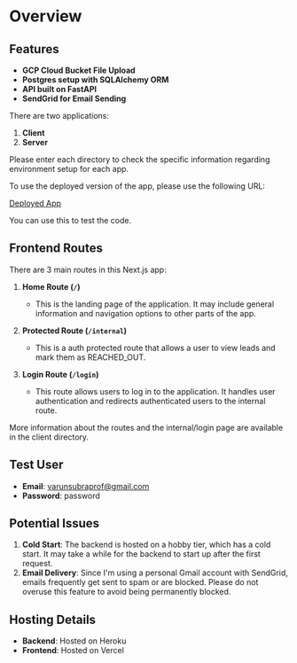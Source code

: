 # Overview

## Features

- **GCP Cloud Bucket File Upload**
- **Postgres setup with SQLAlchemy ORM**
- **API built on FastAPI**
- **SendGrid for Email Sending**

There are two applications:

1. **Client**
2. **Server**

Please enter each directory to check the specific information regarding environment setup for each app.

To use the deployed version of the app, please use the following URL:

[Deployed App](https://lead-form-front.vercel.app/)

You can use this to test the code.

## Frontend Routes

There are 3 main routes in this Next.js app:

1. **Home Route (`/`)**
   - This is the landing page of the application. It may include general information and navigation options to other parts of the app.
   
2. **Protected Route (`/internal`)**
   - This is a auth protected route that allows a user to view leads and mark them as REACHED_OUT.
   
3. **Login Route (`/login`)**
   - This route allows users to log in to the application. It handles user authentication and redirects authenticated users to the internal route.

More information about the routes and the internal/login page are available in the client directory.

## Test User

- **Email**: varunsubraprof@gmail.com
- **Password**: password

## Potential Issues

1. **Cold Start**: The backend is hosted on a hobby tier, which has a cold start. It may take a while for the backend to start up after the first request.
2. **Email Delivery**: Since I'm using a personal Gmail account with SendGrid, emails frequently get sent to spam or are blocked. Please do not overuse this feature to avoid being permanently blocked.

## Hosting Details

- **Backend**: Hosted on Heroku
- **Frontend**: Hosted on Vercel